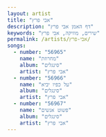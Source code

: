 ```yaml
---
layout: artist
title: "אבי פרץ"
description: "דף האמן אבי פרץ"
keywords: "שירים, מוזיקה, אבי פרץ"
permalink: /artists/אבי-פרץ/
songs:
  - number: "56965"
    name: "מחרוזת"
    album: "סינגלים"
    artist: "אבי פרץ"
  - number: "56966"
    name: "על כפיו יביא"
    album: "סינגלים"
    artist: "אבי פרץ"
  - number: "56967"
    name: "פשוט אנשים"
    album: "סינגלים"
    artist: "אבי פרץ"
---
```

